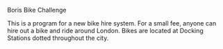 Boris Bike Challenge

This is a program for a new bike hire system. 
For a small fee, anyone can hire out a bike and ride around London. Bikes are located at Docking Stations dotted throughout the city. 
